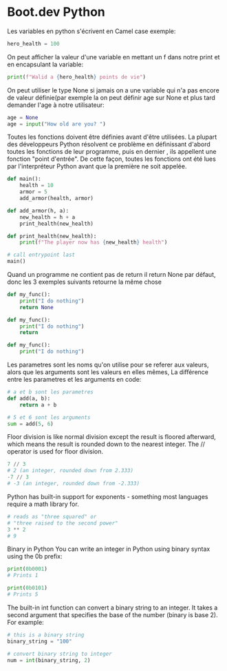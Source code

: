 # Boot.dev Python
Les variables en python s'écrivent en Camel case exemple:
```python
hero_health = 100
```

On peut afficher la valeur d'une variable en mettant un f dans notre print et en encapsulant la variable:
```python
print(f"Walid a {hero_health} points de vie")
```
On peut utiliser le type None si jamais on a une variable qui n'a pas encore de valeur définie(par exemple la on peut définir age sur None et plus tard demander l'age à notre utilisateur:
```python
age = None
age = input("How old are you? ")
```

Toutes les fonctions doivent être définies avant d'être utilisées.
La plupart des développeurs Python résolvent ce problème en définissant d'abord toutes les fonctions de leur programme, puis en dernier
, ils appellent une fonction "point d'entrée". De cette façon, toutes les fonctions ont été lues par l'interpréteur Python avant que la première ne soit appelée.
```python
def main():
    health = 10
    armor = 5
    add_armor(health, armor)

def add_armor(h, a):
    new_health = h + a
    print_health(new_health)

def print_health(new_health):
    print(f"The player now has {new_health} health")

# call entrypoint last
main()
```
Quand un programme ne contient pas de return il return None par défaut,
donc les 3 exemples suivants retourne la même chose
```python
def my_func():
    print("I do nothing")
    return None
```
```python
def my_func():
    print("I do nothing")
    return
```
```python
def my_func():
    print("I do nothing")
```
Les parametres sont les noms qu'on utilise pour se referer aux valeurs, alors que les arguments sont les valeurs en elles mêmes,
La différence entre les parametres et les arguments en code:

```python
# a et b sont les parametres
def add(a, b):
    return a + b

# 5 et 6 sont les arguments
sum = add(5, 6)
```
Floor division is like normal division except the result is floored afterward, which means the result is rounded down to the nearest integer. The // operator is used for floor division.
```python
7 // 3
# 2 (an integer, rounded down from 2.333)
-7 // 3
# -3 (an integer, rounded down from -2.333)
```
Python has built-in support for exponents - something most languages require a math library for.
```python
# reads as "three squared" or
# "three raised to the second power"
3 ** 2
# 9
```
Binary in Python
You can write an integer in Python using binary syntax using the 0b prefix:
```python
print(0b0001)
# Prints 1

print(0b0101)
# Prints 5
```
The built-in int function can convert a binary string to an integer. It takes a second argument that specifies the base of the number (binary is base 2). For example:
```python
# this is a binary string
binary_string = "100"

# convert binary string to integer
num = int(binary_string, 2)
```
